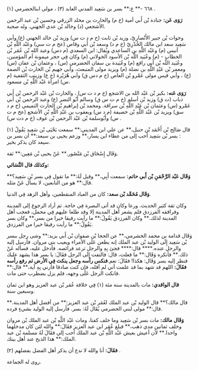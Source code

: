 ٦٦٨ -** ع:** بسر بن سَعِيد المدني العابد (٣) ، مولى ابنالحضرمي (١) .

**رَوَى عَن:** جنادة بْن أَبي أمية (خ م) والحارث بن مخلد الزرقي وحسين بْن عبد الرحمن الأشجعي (د) وخالد بْن عدي الجهني. وله صحبة.

وخوات بْن جبير الأَنْصارِيّ، وزيد بْن ثابت (خ م د ت س) وزيد بْن خالد الجهني (ع) وأبي سَعِيد سعد ابن مالك الخُدْرِيّ (خ م د) وسعد بْن أَبي وقاص (عخ م ت سي) وعَبْد اللَّهِ بْن أنيس (م) وعَبْد اللَّهِ بن الساعدي ويُقال: ابن السعدي (م دس) وعبد الله بْن عُمَر بْن الخطاب - (م) وعُبَيد اللَّه بْن الأسود الخولاني (م) وكان فِي حجر ميمونة أم المؤمنين، وعُبَيد اللَّه بْن أَبي رافع (م) وعُبَيدة بن سفان الحضرمي (س) ، وعثمان بْن عفان (س) ومعمر بْن عَبْدِ اللَّهِ بن نضلة (م) ويزيد مولى المنبعث، وأبي جهيم بْن الحارث بْن الصمة (ع) ، وأبي قيس مولى عَمْرو بْن العاص (خ م دس ق) وأبي هُرَيْرة (خ ع) وزينب الثقفية (م س) امرأة عَبْد اللَّهِ بْن مسعود.

**رَوَى عَنه:** بكير بْن عَبْد الله بن الاشجع (خ م د ت س) ، والحارث بْن عَبْد الرحمن بْن أَبي ذباب (ت ق) وزيد بْن أسلم (خ م ت س ق) وسالم أَبُو النضر (ع) وعبد الرحمن بْن أَبي عَمْرو (س) وعثمان بْن عَبْدِ اللَّهِ بْن سراقة. ومحمد بْن إبراهيم بْن الحارث التميمي (خ م د سق) ويزيد بْن عَبْد اللَّهِ بْن خصيفة (م د س) ويعقوب بن عَبْدِ اللَّهِ بْنِ الأشجع (عخ م ت س) وأَبُوسلمة بْن عَبْد الرحمن بْن عوف (خ م دت س) .

قال صَالِح بْن أَحْمَد بْن حنبل،** عن علي ابن المديني:** سمعت يَحْيَى بْن سَعِيد يَقُولُ (١) : بسر بْن سَعِيد أحب إلى من عطاء ابن يسار،** وزعم يحيى بن سيعد:** أن بسر بن سيعد كان يذكر بخير.

وَقَال إِسْحَاق بْن مَنْصُور.** عَنْ يحيى بْن مَعِين:** ثقة.

**وكذلك قال النَّسَائي:**

**وَقَال عَبْد الرَّحْمَنِ بْن أَبي حاتم:** سمعت أَبِي،** وقيل لَهُ:** ما تقول فِي بسر بْن سَعِيد؟** قال:** هو من التابعين، لا يسأل عَنْ مثله.

**وَقَال مُحَمَّد بْن سعد:** كان من العباد المنقطعين، وأهل الزهد فِي الدنيا.

وكان ثقة كثير الحديث. ورعا وكان قد أتى البصرة فِي حاجة. ثم أراد الرجوع إلى المدينة وفرافقه الفرزدق فلم يشعر أهل المدينة إلا وقد طلعا عليهم فِي محمل، فعجب أهل المدينة لذلك.** وكان الفرزدق يَقُولُ:** ما رأيت رفيقا خيرا من بسر،** وكان بسر يَقُولُ:** ما رأيت رفيقا خيرا من الفرزدق.

وَقَال قدامة بن محمد الخشرمي،** عن الحجا بْن صفوان بْن أَبي يزيد:** وشى رجل ببسر بْن سَعِيد إِلَى الوليد بْن عبد الملك إنه يطعن عَلَى الأمراء ويعيب بني مروان. فأرسل إليه والرجل عنده.**** قال:**** فجئ بِهِ والرجل ترعد فرائصه. فأدخل عليه، فسأله عَنْ ذلك.** فأنكره وَقَال:** ما فعلت، قال: فالتفت إِلَى الرجل فقَالَ: يا بسر هذا يشهد عليك فنظر إليه بسر وَقَال: هكذا! فقَالَ: نعم.**فنكس رأسه وجعل ينكث فِي الأرض ثم رفع رأسه فقَالَ:** اللهم قد شهد بما قد علمت أني لم أقله، فإن كنت صادقا فأرني بِهِ آية،** قال:** فانكت الرجل عَلَى وجهه، فلم يزل يضطرب حتى مات.

**قال الواقدي:** مات بالمدينة سنة مئة (١) فِي خلافة عُمَر بْن عبد العزيز وهو ابن ثمان وسبعين سنة.

قال مالك؟** قال الوليد بْن عبد الملك لعُمَر بْن عبد العزيز:** من أفضل أهل المدينة.** قال:** مولى لبني الحضرمي يُقَال لَهُ: بسر. فأرسل إليه الوليد بشيءٍ فرده.

**وَقَال مالك:** مات بسر بْن سَعِيد وما خلف كفنا، ومات عَبْد اللَّهِ بْن عبد الملك بْن مروان وخلف ثمانين مدي ذهب،** فبلغ عُمَر ابن عبد العزيز فقَالَ:** والله لئن كان مدخلهما واحدا.** لأن أعيش بعيش عَبْد اللَّهِ بْن عبد الملك أحب إلي فقَالَ لَهُ مسلمة بْن عبد الملك:** هذا الذبح عند أهل بيتك.

**فقَالَ:** أنا والله لا ندع أن يذكر أهل الفضل بفضلهم (٢) .

روى له الجماعة.